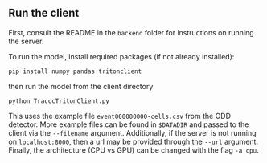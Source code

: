 ## Run the client

First, consult the README in the `backend` folder for instructions on running the server. 

To run the model, install required packages (if not already installed):

```
pip install numpy pandas tritonclient
```

then run the model from the client directory

```
python TracccTritonClient.py
```

This uses the example file `event000000000-cells.csv` from the ODD detector. More example files can be found in `$DATADIR` and passed to the client via the `--filename` argument. Additionally, if the server is not running on `localhost:8000`, then a url may be provided through the `--url` argument. Finally, the architecture (CPU vs GPU) can be changed with the flag `-a cpu`. 
